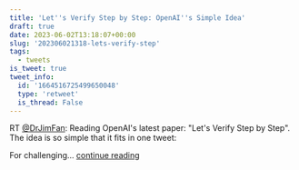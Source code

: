 ```yaml
---
title: 'Let''s Verify Step by Step: OpenAI''s Simple Idea'
draft: true
date: 2023-06-02T13:18:07+00:00
slug: '202306021318-lets-verify-step'
tags:
  - tweets
is_tweet: true
tweet_info:
  id: '1664516725499650048'
  type: 'retweet'
  is_thread: False
---
```




RT [@DrJimFan](https://x.com/DrJimFan): Reading OpenAI's latest paper: "Let's Verify Step by Step". The idea is so simple that it fits in one tweet:

For challenging… [continue reading](https://x.com/sytelus/status/1664516725499650048)

